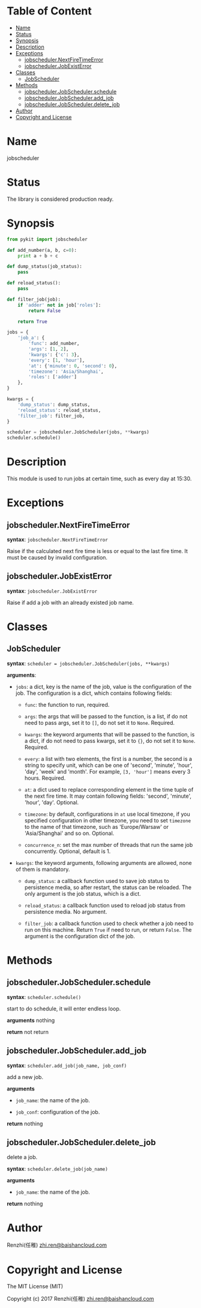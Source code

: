 <!-- START doctoc generated TOC please keep comment here to allow auto update -->
<!-- DON'T EDIT THIS SECTION, INSTEAD RE-RUN doctoc TO UPDATE -->
#   Table of Content

- [Name](#name)
- [Status](#status)
- [Synopsis](#synopsis)
- [Description](#description)
- [Exceptions](#exceptions)
  - [jobscheduler.NextFireTimeError](#jobschedulernextfiretimeerror)
  - [jobscheduler.JobExistError](#jobschedulerjobexisterror)
- [Classes](#classes)
  - [JobScheduler](#jobscheduler)
- [Methods](#methods)
  - [jobscheduler.JobScheduler.schedule](#jobschedulerjobschedulerschedule)
  - [jobscheduler.JobScheduler.add_job](#jobschedulerjobscheduleradd_job)
  - [jobscheduler.JobScheduler.delete_job](#jobschedulerjobschedulerdelete_job)
- [Author](#author)
- [Copyright and License](#copyright-and-license)

<!-- END doctoc generated TOC please keep comment here to allow auto update -->

#   Name

jobscheduler

#   Status

The library is considered production ready.

#   Synopsis

```python
from pykit import jobscheduler

def add_number(a, b, c=0):
    print a + b + c

def dump_status(job_status):
    pass

def reload_status():
    pass

def filter_job(job):
    if 'adder' not in job['roles']:
        return False

    return True

jobs = {
    'job_a': {
        'func': add_number,
        'args': [1, 2],
        'kwargs': {'c': 3},
        'every': [1, 'hour'],
        'at': {'minute': 0, 'second': 0},
        'timezone': 'Asia/Shanghai',
        'roles': ['adder']
    },
}

kwargs = {
    'dump_status': dump_status,
    'reload_status': reload_status,
    'filter_job': filter_job,
}

scheduler = jobscheduler.JobScheduler(jobs, **kwargs)
scheduler.schedule()
```

#   Description

This module is used to run jobs at certain time, such as every day at 15:30.

#   Exceptions

## jobscheduler.NextFireTimeError

**syntax**:
`jobscheduler.NextFireTimeError`

Raise if the calculated next fire time is less or equal to the last fire time.
It must be caused by invalid configuration.

## jobscheduler.JobExistError

**syntax**:
`jobscheduler.JobExistError`

Raise if add a job with an already existed job name.

#   Classes

## JobScheduler

**syntax**:
`scheduler = jobscheduler.JobScheduler(jobs, **kwargs)`

**arguments**:

-   `jobs`:
    a dict, key is the name of the job, value is the configuration of the job.
    The configuration is a dict, which contains following fields:

    -   `func`: the function to run, required.

    -   `args`: the args that will be passed to the function, is a list, if do
        not need to pass args, set it to `[]`, do not set it to `None`. Required.

    -   `kwargs`: the keyword arguments that will be passed to the function,
        is a dict, if do not need to pass kwargs, set it to `{}`, do not set it
        to `None`. Required.

    -   `every`: a list with two elements, the first is a number, the
        second is a string to specify unit, which can be one of 'second',
        'minute', 'hour', 'day', 'week' and 'month'. For example,
        `[3, 'hour']` means every 3 hours. Required.

    -   `at`: a dict used to replace corresponding element in the time tuple
        of the next fire time. It may contain following fields: 'second',
        'minute', 'hour', 'day'. Optional.

    -   `timezone`: by default, configurations in `at` use local timezone,
        if you specified configuration in other timezone, you need to set
        `timezone` to the name of that timezone, such as 'Europe/Warsaw' or
        'Asia/Shanghai' and so on. Optional.

    -   `concurrence_n`: set the max number of threads that run the same job
        concurrently. Optional, default is 1.

-   `kwargs`:
    the keyword arguments, following arguments are allowed, none of them
    is mandatory.

    -   `dump_status`: a callback function used to save job status to
        persistence media, so after restart, the status can be reloaded.
        The only argument is the job status, which is a dict.

    -   `reload_status`: a callback function used to reload job status
        from persistence media. No argument.

    -   `filter_job`: a callback function used to check whether a job
        need to run on this machine. Return `True` if need to run, or
        return `False`. The argument is the configuration dict of the job.

#   Methods

## jobscheduler.JobScheduler.schedule

**syntax**:
`scheduler.schedule()`

start to do schedule, it will enter endless loop.

**arguments**
nothing

**return**
not return

## jobscheduler.JobScheduler.add_job

**syntax**:
`scheduler.add_job(job_name, job_conf)`

add a new job.

**arguments**

-   `job_name`: the name of the job.

-   `job_conf`: configuration of the job.

**return**
nothing

## jobscheduler.JobScheduler.delete_job

delete a job.

**syntax**:
`scheduler.delete_job(job_name)`

**arguments**

-   `job_name`: the name of the job.

**return**
nothing

#   Author

Renzhi(任稚) <zhi.ren@baishancloud.com>

#   Copyright and License

The MIT License (MIT)

Copyright (c) 2017 Renzhi(任稚) <zhi.ren@baishancloud.com>
